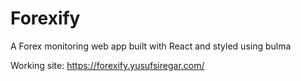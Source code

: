 # Forexify
A Forex monitoring web app built with React and styled using bulma

Working site: https://forexify.yusufsiregar.com/
